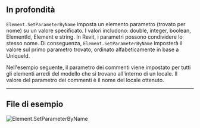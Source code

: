 ## In profondità
`Element.SetParameterByName` imposta un elemento parametro (trovato per nome) su un valore specificato. I valori includono: double, integer, boolean, ElementId, Element e string. In Revit, i parametri possono condividere lo stesso nome. Di conseguenza, `Element.SetParameterByName` imposterà il valore sul primo parametro trovato, ordinato alfabeticamente in base a UniqueId.

Nell'esempio seguente, il parametro dei commenti viene impostato per tutti gli elementi arredi del modello che si trovano all'interno di un locale. Il valore del parametro dei commenti è il nome del locale ottenuto.
___
## File di esempio

![Element.SetParameterByName](./Revit.Elements.Element.SetParameterByName_img.jpg)
